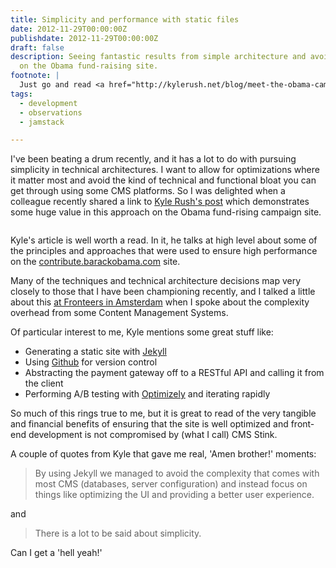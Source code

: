 ```yaml
---
title: Simplicity and performance with static files
date: 2012-11-29T00:00:00Z
publishdate: 2012-11-29T00:00:00Z
draft: false
description: Seeing fantastic results from simple architecture and avoiding CMS complexity
  on the Obama fund-raising site.
footnote: |
  Just go and read <a href="http://kylerush.net/blog/meet-the-obama-campaigns-250-million-fundraising-platform/">Kyle Rush's blog post</a>
tags:
  - development
  - observations
  - jamstack

---
```


 I've been beating a drum recently, and it has a lot to do with pursuing simplicity in technical architectures. I want to allow for optimizations where it matter most and avoid the kind of technical and functional bloat you can get through using some CMS platforms. So I was delighted when a colleague recently shared a link to <a href="http://kylerush.net/blog/meet-the-obama-campaigns-250-million-fundraising-platform/">Kyle Rush's post</a> which demonstrates some huge value in this approach on the Obama fund-rising campaign site.

<img src="/images/contribute_obama.jpeg" alt=""></figure>



<p>
    Kyle's article is well worth a read. In it, he talks at high level about some of the principles and approaches that were used to ensure high performance on the <a href="https://contribute.barackobama.com">contribute.barackobama.com</a> site.
</p>
<p>
    Many of the techniques and technical architecture decisions map very closely to those that I have been championing recently, and I talked a little about this <a href="http://hawksworx.com/blog/i-can-smell-your-cms-a-talk-at-fronteers/">at Fronteers in Amsterdam</a> when I spoke about the complexity overhead from some Content Management Systems.
</p>
<p>Of particular interest to me, Kyle mentions some great stuff like:</p>
<ul>
    <li>Generating a static site with <a href="http://jekyllrb.com/">Jekyll</a></li>
    <li>Using <a href="http://github.com">Github</a> for version control</li>
    <li>Abstracting the payment gateway off to a RESTful API and calling it from the client</li>
    <li>Performing A/B testing with <a href="https://www.optimizely.com/">Optimizely</a> and iterating rapidly</li>
</ul>


<p>So much of this rings true to me, but it is great to read of the very tangible and financial benefits of ensuring that the site is well optimized and front-end development is not compromised by (what I call) CMS Stink.</p>

<p>A couple of quotes from Kyle that gave me real, 'Amen brother!' moments:</p>

<blockquote>
    <p>
        By using Jekyll we managed to avoid the complexity that comes with most CMS (databases, server configuration) and instead focus on things like optimizing the UI and providing a better user experience.
    </p>
</blockquote>

<p>and</p>

<blockquote>
    <p>
        There is a lot to be said about simplicity.
    </p>
</blockquote>

<p>Can I get a 'hell yeah!'</p>
